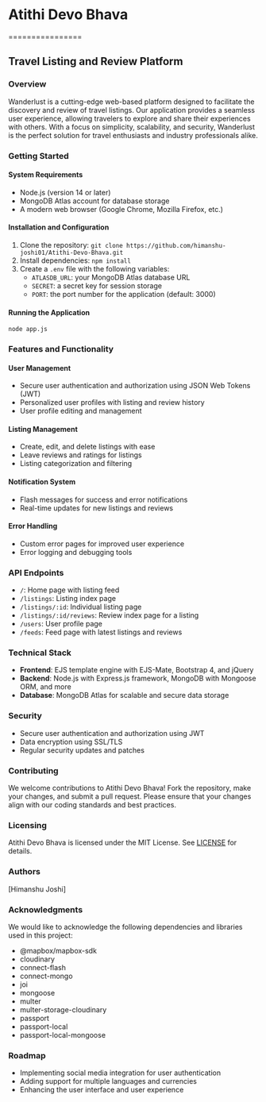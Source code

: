 # Atithi Devo Bhava
================

Travel Listing and Review Platform
--------------------------------------

### Overview

Wanderlust is a cutting-edge web-based platform designed to facilitate the discovery and review of travel listings. Our application provides a seamless user experience, allowing travelers to explore and share their experiences with others. With a focus on simplicity, scalability, and security, Wanderlust is the perfect solution for travel enthusiasts and industry professionals alike.

### Getting Started

#### System Requirements

* Node.js (version 14 or later)
* MongoDB Atlas account for database storage
* A modern web browser (Google Chrome, Mozilla Firefox, etc.)

#### Installation and Configuration

1. Clone the repository: `git clone https://github.com/himanshu-joshi01/Atithi-Devo-Bhava.git`
2. Install dependencies: `npm install`
3. Create a `.env` file with the following variables:
	* `ATLASDB_URL`: your MongoDB Atlas database URL
	* `SECRET`: a secret key for session storage
	* `PORT`: the port number for the application (default: 3000)

#### Running the Application

`node app.js`

### Features and Functionality

#### User Management

* Secure user authentication and authorization using JSON Web Tokens (JWT)
* Personalized user profiles with listing and review history
* User profile editing and management

#### Listing Management

* Create, edit, and delete listings with ease
* Leave reviews and ratings for listings
* Listing categorization and filtering

#### Notification System

* Flash messages for success and error notifications
* Real-time updates for new listings and reviews

#### Error Handling

* Custom error pages for improved user experience
* Error logging and debugging tools

### API Endpoints

* `/`: Home page with listing feed
* `/listings`: Listing index page
* `/listings/:id`: Individual listing page
* `/listings/:id/reviews`: Review index page for a listing
* `/users`: User profile page
* `/feeds`: Feed page with latest listings and reviews

### Technical Stack

* **Frontend**: EJS template engine with EJS-Mate, Bootstrap 4, and jQuery
* **Backend**: Node.js with Express.js framework, MongoDB with Mongoose ORM, and more
* **Database**: MongoDB Atlas for scalable and secure data storage

### Security

* Secure user authentication and authorization using JWT
* Data encryption using SSL/TLS
* Regular security updates and patches

### Contributing

We welcome contributions to Atithi Devo Bhava! Fork the repository, make your changes, and submit a pull request. Please ensure that your changes align with our coding standards and best practices.

### Licensing

Atithi Devo Bhava is licensed under the MIT License. See [LICENSE](LICENSE) for details.

### Authors

[Himanshu Joshi]

### Acknowledgments

We would like to acknowledge the following dependencies and libraries used in this project:

*  @mapbox/mapbox-sdk
*  cloudinary
*  connect-flash
*  connect-mongo
*  joi
*  mongoose
*  multer
*  multer-storage-cloudinary
*  passport
*  passport-local
*  passport-local-mongoose

### Roadmap

* Implementing social media integration for user authentication
* Adding support for multiple languages and currencies
* Enhancing the user interface and user experience
